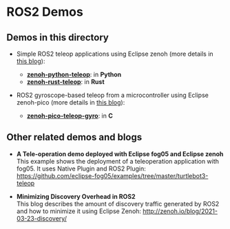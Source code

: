 # ROS2 Demos

## Demos in this directory

 * Simple ROS2 teleop applications using Eclipse zenoh (more details in [this blog](https://zenoh.io/blog/2021-04-28-ros2-integration/)):
   * **[zenoh-python-teleop](./zenoh-python-teleop)**: in **Python**
   * **[zenoh-rust-teleop](./zenoh-rust-teleop)**: in **Rust**

 * ROS2 gyroscope-based teleop from a microcontroller using Eclipse zenoh-pico (more details in [this blog](https://zenoh.io/blog/2021-11-09-ros2-zenoh-pico/)):
   * **[zenoh-pico-teleop-gyro](./zenoh-pico-teleop-gyro)**: in **C**


## Other related demos and blogs
 * **A Tele-operation demo deployed with Eclipse fog05 and Eclipse zenoh**  
   This example shows the deployment of a teleoperation application with fog05. It uses Native Plugin and ROS2 Plugin:  
   https://github.com/eclipse-fog05/examples/tree/master/turtlebot3-teleop

 * **Minimizing Discovery Overhead in ROS2**  
   This blog describes the amount of discovery traffic generated by ROS2 and how to minimize it using Eclipse Zenoh:
   http://zenoh.io/blog/2021-03-23-discovery/



